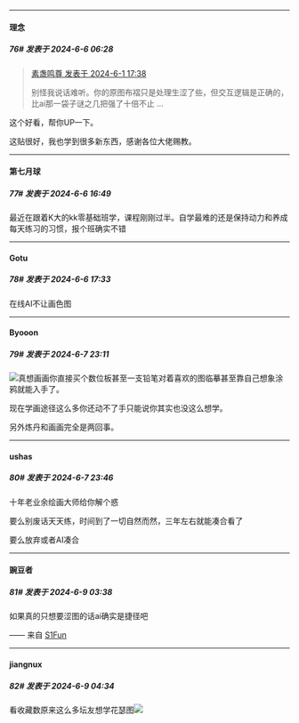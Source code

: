 ﻿
*****

####  理念  
##### 76#       发表于 2024-6-6 06:28

<blockquote><a href="httphttps://bbs.saraba1st.com/2b/forum.php?mod=redirect&amp;goto=findpost&amp;pid=65079422&amp;ptid=2184996" target="_blank">素盏鸣尊 发表于 2024-6-1 17:38</a>

别怪我说话难听。你的原图布褶只是处理生涩了些，但交互逻辑是正确的，比ai那一袋子谜之几把强了十倍不止 ...</blockquote>
这个好看，帮你UP一下。

这贴很好，我也学到很多新东西，感谢各位大佬赐教。


*****

####  第七月球  
##### 77#       发表于 2024-6-6 16:49

最近在跟着K大的kk零基础班学，课程刚刚过半。自学最难的还是保持动力和养成每天练习的习惯，报个班确实不错


*****

####  Gotu  
##### 78#       发表于 2024-6-6 17:33

在线AI不让画色图


*****

####  Byooon  
##### 79#       发表于 2024-6-7 23:11

<img src="https://static.saraba1st.com/image/smiley/face2017/067.png" referrerpolicy="no-referrer">真想画画你直接买个数位板甚至一支铅笔对着喜欢的图临摹甚至靠自己想象涂鸦就能入手了。

现在学画途径这么多你还动不了手只能说你其实也没这么想学。

另外炼丹和画画完全是两回事。


*****

####  ushas  
##### 80#       发表于 2024-6-7 23:46

十年老业余绘画大师给你解个惑

要么别废话天天练，时间到了一切自然而然，三年左右就能凑合看了

要么放弃或者AI凑合


*****

####  豌豆者  
##### 81#       发表于 2024-6-9 03:38

如果真的只想要涩图的话ai确实是捷径吧

—— 来自 [S1Fun](https://s1fun.koalcat.com)


*****

####  jiangnux  
##### 82#       发表于 2024-6-9 04:34

看收藏数原来这么多坛友想学花瑟图<img src="https://static.saraba1st.com/image/smiley/face2017/034.png" referrerpolicy="no-referrer">

